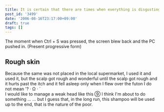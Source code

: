 ```yaml
---
title: It is certain that there are times when everything is disgusting
post_id: '3499'
date: '2006-08-16T23:17:00+09:00'
draft: true
tags: []
---
```


The moment when Ctrl + S was pressed, the screen blew back and the PC pushed in. (Present progressive form)

## Rough skin

Because the same was not placed in the local supermarket, I used it and used it, but the scalp got rough and wonderful until the scalp got rough and it hurts past the itch and it fell asleep only when I flew over the futon I do not mean '? · Ω · `  
I would like to manage a weak head like this ⑨ I think I'm about to do something ... ... but I guess that, in the long run, this shampoo will be used up to the end, that is the nature of the poor.
